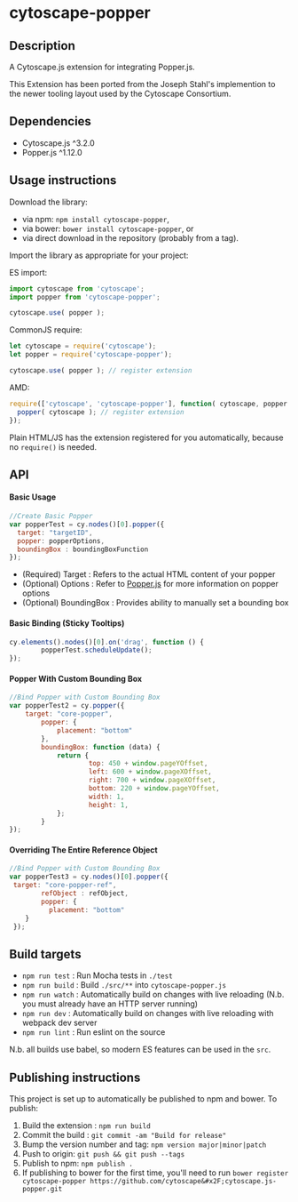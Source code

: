 cytoscape-popper
================================================================================


## Description

A Cytoscape.js extension for integrating Popper.js.

This Extension has been ported from the Joseph Stahl's implemention to the newer tooling layout used by the Cytoscape Consortium.


## Dependencies

 * Cytoscape.js ^3.2.0
 * Popper.js ^1.12.0


## Usage instructions

Download the library:
 * via npm: `npm install cytoscape-popper`,
 * via bower: `bower install cytoscape-popper`, or
 * via direct download in the repository (probably from a tag).

Import the library as appropriate for your project:

ES import:

```js
import cytoscape from 'cytoscape';
import popper from 'cytoscape-popper';

cytoscape.use( popper );
```

CommonJS require:

```js
let cytoscape = require('cytoscape');
let popper = require('cytoscape-popper');

cytoscape.use( popper ); // register extension
```

AMD:

```js
require(['cytoscape', 'cytoscape-popper'], function( cytoscape, popper ){
  popper( cytoscape ); // register extension
});
```

Plain HTML/JS has the extension registered for you automatically, because no `require()` is needed.


## API

#### Basic Usage
``` js
//Create Basic Popper
var popperTest = cy.nodes()[0].popper({
  target: "targetID",
  popper: popperOptions,
  boundingBox : boundingBoxFunction
});
```
* (Required) Target : Refers to the actual HTML content of your popper
* (Optional) Options : Refer to [Popper.js](http://popper.js.org) for more information on popper options
* (Optional) BoundingBox : Provides ability to manually set a bounding box

#### Basic Binding (Sticky Tooltips)
```js
cy.elements().nodes()[0].on('drag', function () {
		popperTest.scheduleUpdate();
});
```

#### Popper With Custom Bounding Box
```js
//Bind Popper with Custom Bounding Box
var popperTest2 = cy.popper({
	target: "core-popper",
		popper: {
			placement: "bottom"
		},
		boundingBox: function (data) {
			return {
					top: 450 + window.pageYOffset,
					left: 600 + window.pageXOffset,
					right: 700 + window.pageXOffset,
					bottom: 220 + window.pageYOffset,
					width: 1,
					height: 1,
			};
		}
});
```

#### Overriding The Entire Reference Object
```js
//Bind Popper with Custom Bounding Box
var popperTest3 = cy.nodes()[0].popper({
 target: "core-popper-ref",
		refObject : refObject,
		popper: {
		  placement: "bottom"
    }
 });
```

## Build targets

* `npm run test` : Run Mocha tests in `./test`
* `npm run build` : Build `./src/**` into `cytoscape-popper.js`
* `npm run watch` : Automatically build on changes with live reloading (N.b. you must already have an HTTP server running)
* `npm run dev` : Automatically build on changes with live reloading with webpack dev server
* `npm run lint` : Run eslint on the source

N.b. all builds use babel, so modern ES features can be used in the `src`.


## Publishing instructions

This project is set up to automatically be published to npm and bower.  To publish:

1. Build the extension : `npm run build`
1. Commit the build : `git commit -am "Build for release"`
1. Bump the version number and tag: `npm version major|minor|patch`
1. Push to origin: `git push && git push --tags`
1. Publish to npm: `npm publish .`
1. If publishing to bower for the first time, you'll need to run `bower register cytoscape-popper https://github.com/cytoscape&#x2F;cytoscape.js-popper.git`
